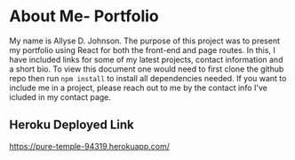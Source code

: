 # About Me- Portfolio

My name is Allyse D. Johnson. The purpose of this project was to present my portfolio using React for both the front-end and page routes. In this, I have included links for some of my latest projects, contact information and a short bio. To view this document one would need to first clone the github repo then run `npm install` to install all dependencies needed. If you want to include me in a project, please reach out to me by the contact info I've icluded in my contact page.

## Heroku Deployed Link

https://pure-temple-94319.herokuapp.com/
